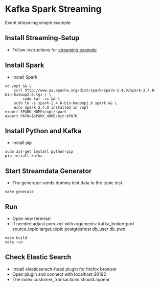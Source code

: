 # Kafka Spark Streaming
Event streaming simple example

## Install Streaming-Setup
* Follow instructions for [streaming example](https://github.com/marodeur100/talend_kub_airflow/tree/master/stream-example) 

## Install Spark
* Install Spark
```shell
cd /opt && \
    curl http://www.us.apache.org/dist/spark/spark-2.4.0/spark-2.4.0-bin-hadoop2.6.tgz | \
        sudo tar -zx && \
    sudo ln -s spark-2.4.0-bin-hadoop2.6 spark && \
    echo Spark 2.4.0 installed in /opt
export SPARK_HOME=/opt/spark
export PATH=$SPARK_HOME/bin:$PATH
```
## Install Python and Kafka
* Install pip 
```
sudo apt-get install python-pip
pip install kafka
```

## Start Streamdata Generator
* The generator sends dummy test data to the topic test
```shell
make generate
```

## Run
* Open new terminal
* if needed adjust pom.xml with arguments: kafka_broker:port source_topic target_topic postgreshost db_user db_pwd
```shell
make build
make run
```
## Check Elastic Search
* Install elsaticserach-head plugin for firefox browser
* Open plugin and connect with localhost:30192
* The index customer_transactions should appear
